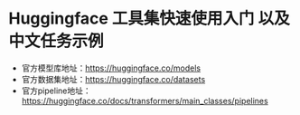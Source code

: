 # Huggingface 工具集快速使用入门 以及 中文任务示例


- 官方模型库地址：https://huggingface.co/models
- 官方数据集地址：https://huggingface.co/datasets
- 官方pipeline地址：https://huggingface.co/docs/transformers/main_classes/pipelines
